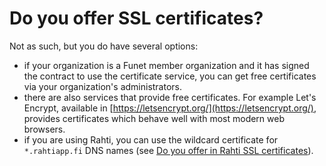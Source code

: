 #  Do you offer SSL certificates?

Not as such, but you do have several options:

* if your organization is a Funet member organization and it has
  signed the contract to use the certificate service, you can get free
  certificates via your organization's administrators.
* there are also services that provide free certificates. For example
  Let's Encrypt, available in
  [https://letsencrypt.org/](https://letsencrypt.org/), provides
  certificates which behave well with most modern web browsers.
* if you are using Rahti, you can use the wildcard certificate for
  `*.rahtiapp.fi` DNS names (see [Do you offer in Rahti SSL
  certificates](../rahti-ssl-certificates)).
